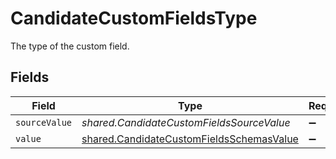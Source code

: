 # CandidateCustomFieldsType

The type of the custom field.


## Fields

| Field                                                                                                       | Type                                                                                                        | Required                                                                                                    | Description                                                                                                 |
| ----------------------------------------------------------------------------------------------------------- | ----------------------------------------------------------------------------------------------------------- | ----------------------------------------------------------------------------------------------------------- | ----------------------------------------------------------------------------------------------------------- |
| `sourceValue`                                                                                               | *shared.CandidateCustomFieldsSourceValue*                                                                   | :heavy_minus_sign:                                                                                          | N/A                                                                                                         |
| `value`                                                                                                     | [shared.CandidateCustomFieldsSchemasValue](../../../sdk/models/shared/candidatecustomfieldsschemasvalue.md) | :heavy_minus_sign:                                                                                          | N/A                                                                                                         |